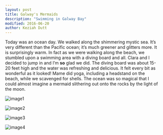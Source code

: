```yaml
---
layout: post
title: Galway's Mermaids
description: "Swimming in Galway Bay"
modified: 2016-06-20
author: Keziah Dutt
---
```


Today was an ocean day. We walked along the shimmering mystic sea. It’s very different than the Pacific ocean; it’s much greener and glitters more. It is surprisingly warm. In fact as we were walking along the beach, we stumbled upon a swimming area with a diving board and all. Clara and I decided to  jump in and I’m **so** glad we did. The diving board was about 15-20 feet high and the water was refreshing and delicious. It felt every bit as wonderful as it looked! Mame did yoga, including a headstand on the beach, while we scavenged for shells. The ocean was so magical that I could almost imagine a mermaid slithering out onto the rocks by the light of the moon.

![image1](/ireland-france/images/day6-1.jpg)

![image2](/ireland-france/images/day6-3.jpg)

![image3](/ireland-france/images/day6-5.jpg)

![image4](/ireland-france/images/day6-6.jpg)
